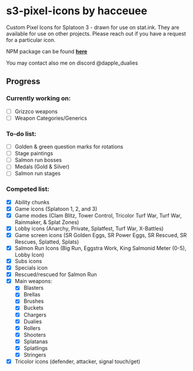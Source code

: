 # s3-pixel-icons by hacceuee
Custom Pixel Icons for Splatoon 3 - drawn for use on stat.ink. They are available for use on other projects. Please reach out if you have a request for a particular icon.

NPM package can be found **[here](https://www.npmjs.com/package/@hacceuee/s3-pixel-icons?activeTab=code)**

You may contact also me on discord @dapple_dualies

## Progress 

### Currently working on:
- [ ] Grizzco weapons
- [ ] Weapon Categories/Generics
 
### To-do list:
- [ ] Golden & green question marks for rotations
- [ ] Stage paintings
- [ ] Salmon run bosses
- [ ] Medals (Gold & Silver)
- [ ] Salmon run stages

### Competed list:
- [X] Ability chunks
- [X] Game icons (Splatoon 1, 2, and 3) 
- [X] Game modes (Clam Blitz, Tower Control, Tricolor Turf War, Turf War, Rainmaker, & Splat Zones) 
- [X] Lobby icons (Anarchy, Private, Splatfest, Turf War, X-Battles)
- [X] Game screen icons (SR Golden Eggs, SR Power Eggs, SR Rescued, SR Rescues, Splatted, Splats)
- [X] Salmon Run Icons (Big Run, Eggstra Work, King Salmonid Meter (0-5), Lobby Icon) 
- [X] Subs icons
- [X] Specials icon
- [X] Rescued/rescued for Salmon Run
- [X] Main weapons: 
  - [X] Blasters
  - [X] Brellas
  - [X] Brushes
  - [X] Buckets
  - [X] Chargers
  - [X] Dualies
  - [X] Rollers
  - [X] Shooters
  - [X] Splatanas
  - [X] Splatlings
  - [X] Stringers 
- [X] Tricolor icons (defender, attacker, signal touch/get) 
